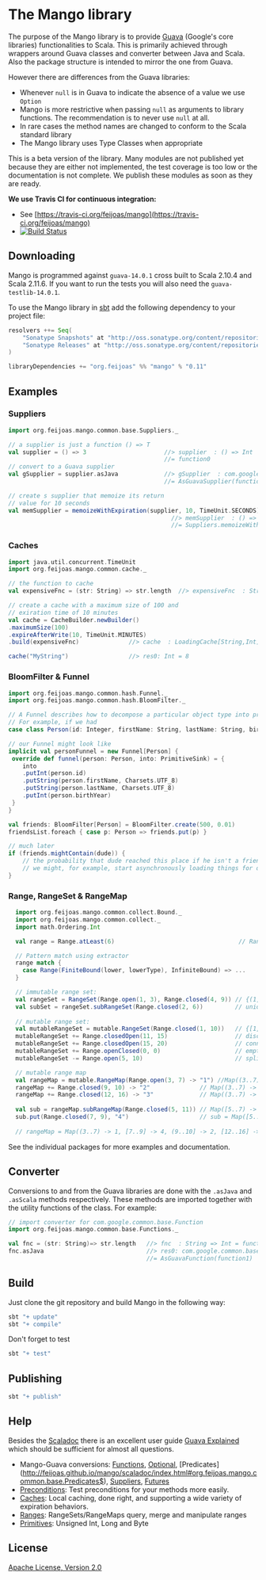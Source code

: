 # The Mango library

The purpose of the Mango library is to provide
[Guava](https://code.google.com/p/guava-libraries/) (Google's core libraries) functionalities to Scala. This is primarily achieved through wrappers around Guava classes and converter between Java and Scala.
Also the package structure is intended to mirror the one from Guava.

However there are differences from the Guava libraries:
 - Whenever `null` is in Guava to indicate the absence of a value we use `Option`
 - Mango is more restrictive when passing `null` as arguments to library functions. The recommendation is to never use `null` at all.
 - In rare cases the method names are changed to conform to the Scala standard library
 - The Mango library uses Type Classes when appropriate

This is a beta version of the library. Many modules are not published yet because they are either not implemented, the test coverage is too low or the documentation is not complete. We publish these modules as soon as they are ready.

**We use Travis CI for continuous integration:**
 - See [https://travis-ci.org/feijoas/mango](https://travis-ci.org/feijoas/mango)
 - [![Build Status](https://travis-ci.org/feijoas/mango.png?branch=master)](https://travis-ci.org/feijoas/mango)

## Downloading 

Mango is programmed against `guava-14.0.1` cross built to Scala 2.10.4 and Scala 2.11.6. If you want to run the tests you will also need the `guava-testlib-14.0.1`.

To use the Mango library in [sbt](http://www.scala-sbt.org/) add the following dependency to your project file:
```Scala
resolvers ++= Seq(
    "Sonatype Snapshots" at "http://oss.sonatype.org/content/repositories/snapshots",
    "Sonatype Releases" at "http://oss.sonatype.org/content/repositories/releases"
)

libraryDependencies += "org.feijoas" %% "mango" % "0.11"
```

## Examples 

### Suppliers
```Scala
import org.feijoas.mango.common.base.Suppliers._

// a supplier is just a function () => T
val supplier = () => 3                      //> supplier  : () => Int 
                                            //= function0
// convert to a Guava supplier
val gSupplier = supplier.asJava 			//> gSupplier  : com.google.common.base.Supplier[Int] 
                                            //= AsGuavaSupplier(function0)

// create s supplier that memoize its return
// value for 10 seconds
val memSupplier = memoizeWithExpiration(supplier, 10, TimeUnit.SECONDS)
                                              //> memSupplier  : () => Int  
                                              //= Suppliers.memoizeWithExpiration(function0, 10, SECONDS)
```
### Caches 
```Scala
import java.util.concurrent.TimeUnit
import org.feijoas.mango.common.cache._

// the function to cache
val expensiveFnc = (str: String) => str.length  //> expensiveFnc  : String => Int 

// create a cache with a maximum size of 100 and 
// exiration time of 10 minutes
val cache = CacheBuilder.newBuilder()
.maximumSize(100)
.expireAfterWrite(10, TimeUnit.MINUTES)
.build(expensiveFnc)              //> cache  : LoadingCache[String,Int]

cache("MyString")                 //> res0: Int = 8
```

### BloomFilter & Funnel 
```Scala
import org.feijoas.mango.common.hash.Funnel._
import org.feijoas.mango.common.hash.BloomFilter._

// A Funnel describes how to decompose a particular object type into primitive field values.
// For example, if we had
case class Person(id: Integer, firstName: String, lastName: String, birthYear: Int)

// our Funnel might look like
implicit val personFunnel = new Funnel[Person] {
 override def funnel(person: Person, into: PrimitiveSink) = {
    into
    .putInt(person.id)
    .putString(person.firstName, Charsets.UTF_8)
    .putString(person.lastName, Charsets.UTF_8)
    .putInt(person.birthYear)
 }
}

val friends: BloomFilter[Person] = BloomFilter.create(500, 0.01)
friendsList.foreach { case p: Person => friends.put(p) }

// much later
if (friends.mightContain(dude)) {
	// the probability that dude reached this place if he isn't a friend is 1%
	// we might, for example, start asynchronously loading things for dude while we do a more expensive exact check
}
```

### Range, RangeSet & RangeMap
```Scala
  import org.feijoas.mango.common.collect.Bound._
  import org.feijoas.mango.common.collect._
  import math.Ordering.Int

  val range = Range.atLeast(6)                                   // Range[Int,math.Ordering.Int.type] = [6..inf)

  // Pattern match using extractor
  range match {
    case Range(FiniteBound(lower, lowerType), InfiniteBound) => ...
  }

  // immutable range set:
  val rangeSet = RangeSet(Range.open(1, 3), Range.closed(4, 9)) // {(1,3), [4,9]}
  val subSet = rangeSet.subRangeSet(Range.closed(2, 6))         // union view {[2,3), [4,6]}
  
  // mutable range set:                                                
  val mutableRangeSet = mutable.RangeSet(Range.closed(1, 10))   // {[1, 10]}
  mutableRangeSet += Range.closedOpen(11, 15)                   // disconnected range: {[1, 10], [11, 15)}
  mutableRangeSet += Range.closedOpen(15, 20)                   // connected range; {[1, 10], [11, 20)}
  mutableRangeSet += Range.openClosed(0, 0)                     // empty range; {[1, 10], [11, 20)}
  mutableRangeSet -= Range.open(5, 10)                          // splits [1, 10]; {[1, 5], [10, 10], [11, 20)}

  // mutable range map
  val rangeMap = mutable.RangeMap(Range.open(3, 7) -> "1") //Map((3..7) -> 1)
  rangeMap += Range.closed(9, 10) -> "2"              // Map((3..7) -> 1, [9..10] -> 2)
  rangeMap += Range.closed(12, 16) -> "3"             // Map((3..7) -> 1, [9..10] -> 2, [12..16] -> 3)
 
  val sub = rangeMap.subRangeMap(Range.closed(5, 11)) // Map([5..7) -> 1, [9..10] -> 2)
  sub.put(Range.closed(7, 9), "4")                    // sub = Map([5..7) -> 1, [7..9] -> 4, (9..10] -> 2)
 
  // rangeMap = Map((3..7) -> 1, [7..9] -> 4, (9..10] -> 2, [12..16] -> 3)  
```

See the individual packages for more examples and documentation.

## Converter 
Conversions to and from the Guava libraries are done with the `.asJava` and `.asScala` methods respectively. These methods are imported together with the utility functions of the class. For example:
```Scala
// import converter for com.google.common.base.Function
import org.feijoas.mango.common.base.Functions._

val fnc = (str: String)=> str.length   //> fnc  : String => Int = function1
fnc.asJava                             //> res0: com.google.common.base.Function[String,Int] 
                                       //= AsGuavaFunction(function1)
```

## Build 

Just clone the git repository and build Mango in the following way:
```Scala
sbt "+ update"
sbt "+ compile"
```

Don't forget to test
```Scala
sbt "+ test"
```

## Publishing

```Scala
sbt "+ publish"
```

## Help 

Besides the [Scaladoc](http://feijoas.github.io/mango/scaladoc) there is an excellent user guide [Guava Explained](https://code.google.com/p/guava-libraries/wiki/GuavaExplained) which should be sufficient for almost all questions.

 - Mango-Guava conversions: [Functions](http://feijoas.github.io/mango/scaladoc/index.html#org.feijoas.mango.common.base.Functions$), [Optional](http://feijoas.github.io/mango/scaladoc/index.html#org.feijoas.mango.common.base.Optional$), [Predicates] (http://feijoas.github.io/mango/scaladoc/index.html#org.feijoas.mango.common.base.Predicates$), [Suppliers](http://feijoas.github.io/mango/scaladoc/index.html#org.feijoas.mango.common.base.Suppliers$), [Futures](http://feijoas.github.io/mango/scaladoc/index.html#org.feijoas.mango.common.util.concurrent.Futures$)
 - [Preconditions](http://feijoas.github.io/mango/scaladoc/index.html#org.feijoas.mango.common.base.Preconditions$): Test preconditions for your methods more easily.
 - [Caches](http://feijoas.github.io/mango/scaladoc/index.html#org.feijoas.mango.common.cache.CacheBuilder$): Local caching, done right, and supporting a wide variety of expiration behaviors.
 - [Ranges](http://feijoas.github.io/mango/scaladoc/index.html#org.feijoas.mango.common.collect.Range$): RangeSets/RangeMaps query, merge and manipulate ranges
 - [Primitives](http://feijoas.github.io/mango/scaladoc/index.html#org.feijoas.mango.common.primitives$): Unsigned Int, Long and Byte

## License 

[Apache License, Version 2.0](http://www.apache.org/licenses/LICENSE-2.0)